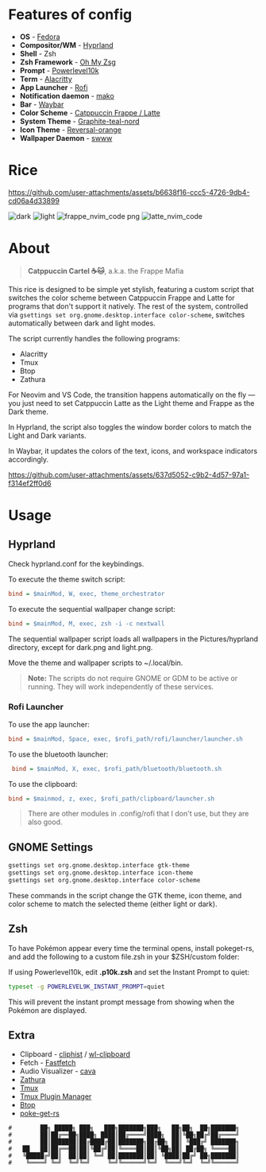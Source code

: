 # Features of config

- **OS** - [Fedora](https://fedoraproject.org/workstation/download)
- **Compositor/WM** - [Hyprland](https://hyprland.org/)
- **Shell** - Zsh
- **Zsh Framework** - [Oh My Zsg](https://ohmyz.sh/)
- **Prompt** - [Powerlevel10k](https://github.com/romkatv/powerlevel10k)
- **Term** - [Alacritty](https://github.com/alacritty/alacritty)
- **App Launcher** - [Rofi](https://github.com/davatorium/rofi)
- **Notification daemon** - [mako](https://github.com/emersion/mako)
- **Bar** - [Waybar](https://github.com/Alexays/Waybar)
- **Color Scheme** - [Catppuccin Frappe / Latte](https://github.com/catppuccin)
- **System Theme** - [Graphite-teal-nord](https://www.pling.com/p/2014493/)
- **Icon Theme** - [Reversal-orange](https://www.gnome-look.org/p/1340791)
- **Wallpaper Daemon** - [swww](https://github.com/LGFae/swww)

# Rice

https://github.com/user-attachments/assets/b6638f16-ccc5-4726-9db4-cd06a4d33899

![dark](https://github.com/user-attachments/assets/0d71effc-3da8-4328-9786-936e2cb5012f)
![light](https://github.com/user-attachments/assets/86e36a19-fe6a-47ee-9107-65b8535aa14c)
![frappe_nvim_code png](https://github.com/user-attachments/assets/cd4b3715-645c-4e44-a0e3-49ccf0339914)
![latte_nvim_code](https://github.com/user-attachments/assets/9c91d786-5600-4954-8065-3a4680b2d750)

# About

> **Catppuccin Cartel ☕🐱**, a.k.a. the Frappe Mafia 

This rice is designed to be simple yet stylish, featuring a custom script that switches the color scheme between Catppuccin Frappe and Latte for programs that don't support it natively. The rest of the system, controlled via `gsettings set org.gnome.desktop.interface color-scheme`, switches automatically between dark and light modes.

The script currently handles the following programs:

- Alacritty
- Tmux
- Btop
- Zathura

For Neovim and VS Code, the transition happens automatically on the fly — you just need to set Catppuccin Latte as the Light theme and Frappe as the Dark theme.

In Hyprland, the script also toggles the window border colors to match the Light and Dark variants.

In Waybar, it updates the colors of the text, icons, and workspace indicators accordingly.

https://github.com/user-attachments/assets/637d5052-c9b2-4d57-97a1-f314ef2ff0d6

# Usage

## Hyprland

Check hyprland.conf for the keybindings.

To execute the theme switch script:

```ini
bind = $mainMod, W, exec, theme_orchestrator  
```

To execute the sequential wallpaper change script:

```ini
bind = $mainMod, M, exec, zsh -i -c nextwall 
```

The sequential wallpaper script loads all wallpapers in the Pictures/hyprland directory, except for dark.png and light.png.

Move the theme and wallpaper scripts to ~/.local/bin.

> **Note:** The scripts do not require GNOME or GDM to be active or running. They will work independently of these services.

### Rofi Launcher

To use the app launcher:

```ini
bind = $mainMod, Space, exec, $rofi_path/rofi/launcher/launcher.sh 
```

To use the bluetooth launcher:

```ini
 bind = $mainMod, X, exec, $rofi_path/bluetooth/bluetooth.sh 
```

To use the clipboard:

```ini
bind = $mainmod, z, exec, $rofi_path/clipboard/launcher.sh
```

> There are other modules in .config/rofi that I don't use, but they are also good.

## GNOME Settings

```bash
gsettings set org.gnome.desktop.interface gtk-theme 
gsettings set org.gnome.desktop.interface icon-theme
gsettings set org.gnome.desktop.interface color-scheme
```

These commands in the script change the GTK theme, icon theme, and color scheme to match the selected theme (either light or dark).

## Zsh

To have Pokémon appear every time the terminal opens, install pokeget-rs, and add the following to a custom file.zsh in your $ZSH/custom folder:

If using Powerlevel10k, edit **.p10k.zsh** and set the Instant Prompt to quiet:

```bash
typeset -g POWERLEVEL9K_INSTANT_PROMPT=quiet
```

This will prevent the instant prompt message from showing when the Pokémon are displayed.

## Extra
- Clipboard - [cliphist](https://github.com/sentriz/cliphist) / [wl-clipboard](https://github.com/bugaevc/wl-clipboard)
- Fetch - [Fastfetch](https://github.com/fastfetch-cli/fastfetch)
- Audio Visualizer - [cava](https://github.com/karlstav/cava)
- [Zathura](https://github.com/pwmt/zathura)
- [Tmux](https://github.com/tmux)
- [Tmux Plugin Manager](https://github.com/tmux-plugins/tpm)
- [Btop](https://github.com/aristocratos/btop)
- [poke-get-rs](https://github.com/talwat/pokeget-rs)

```
#        ██╗ █████╗ ███╗   ███╗███████╗███╗   ██╗██╗  ██╗███████╗ 
#        ██║██╔══██╗████╗ ████║██╔════╝████╗  ██║╚██╗██╔╝██╔════╝
#        ██║███████║██╔████╔██║███████╗██╔██╗ ██║ ╚███╔╝ ███████╗
#   ██   ██║██╔══██║██║╚██╔╝██║╚════██║██║╚██╗██║ ██╔██╗ ╚════██║
#   ╚█████╔╝██║  ██║██║ ╚═╝ ██║███████║██║ ╚████║██╔╝ ██╗███████║
#    ╚════╝ ╚═╝  ╚═╝╚═╝     ╚═╝╚══════╝╚═╝  ╚═══╝╚═╝  ╚═╝╚══════╝
```
